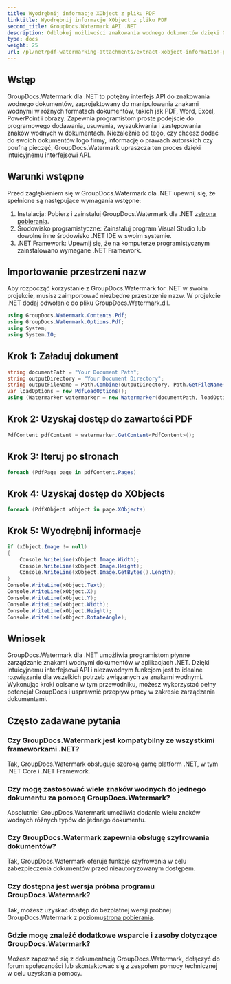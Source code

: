 ```yaml
---
title: Wyodrębnij informacje XObject z pliku PDF
linktitle: Wyodrębnij informacje XObject z pliku PDF
second_title: GroupDocs.Watermark API .NET
description: Odblokuj możliwości znakowania wodnego dokumentów dzięki GroupDocs.Watermark dla .NET. Bezproblemowo zarządzaj znakami wodnymi w plikach PDF, dokumentach programu Word i obrazach.
type: docs
weight: 25
url: /pl/net/pdf-watermarking-attachments/extract-xobject-information-pdf/
---
```

## Wstęp
GroupDocs.Watermark dla .NET to potężny interfejs API do znakowania wodnego dokumentów, zaprojektowany do manipulowania znakami wodnymi w różnych formatach dokumentów, takich jak PDF, Word, Excel, PowerPoint i obrazy. Zapewnia programistom proste podejście do programowego dodawania, usuwania, wyszukiwania i zastępowania znaków wodnych w dokumentach. Niezależnie od tego, czy chcesz dodać do swoich dokumentów logo firmy, informację o prawach autorskich czy poufną pieczęć, GroupDocs.Watermark upraszcza ten proces dzięki intuicyjnemu interfejsowi API.
## Warunki wstępne
Przed zagłębieniem się w GroupDocs.Watermark dla .NET upewnij się, że spełnione są następujące wymagania wstępne:
1. Instalacja: Pobierz i zainstaluj GroupDocs.Watermark dla .NET z[strona pobierania](https://releases.groupdocs.com/Watermark/net/).
2. Środowisko programistyczne: Zainstaluj program Visual Studio lub dowolne inne środowisko .NET IDE w swoim systemie.
3. .NET Framework: Upewnij się, że na komputerze programistycznym zainstalowano wymagane .NET Framework.

## Importowanie przestrzeni nazw
Aby rozpocząć korzystanie z GroupDocs.Watermark for .NET w swoim projekcie, musisz zaimportować niezbędne przestrzenie nazw.
W projekcie .NET dodaj odwołanie do pliku GroupDocs.Watermark.dll.
```csharp
using GroupDocs.Watermark.Contents.Pdf;
using GroupDocs.Watermark.Options.Pdf;
using System;
using System.IO;
```
## Krok 1: Załaduj dokument
```csharp
string documentPath = "Your Document Path";
string outputDirectory = "Your Document Directory";
string outputFileName = Path.Combine(outputDirectory, Path.GetFileName(documentPath));
var loadOptions = new PdfLoadOptions();
using (Watermarker watermarker = new Watermarker(documentPath, loadOptions))
```
## Krok 2: Uzyskaj dostęp do zawartości PDF
```csharp
PdfContent pdfContent = watermarker.GetContent<PdfContent>();
```
## Krok 3: Iteruj po stronach
```csharp
foreach (PdfPage page in pdfContent.Pages)
```
## Krok 4: Uzyskaj dostęp do XObjects
```csharp
foreach (PdfXObject xObject in page.XObjects)
```
## Krok 5: Wyodrębnij informacje
```csharp
if (xObject.Image != null)
{
    Console.WriteLine(xObject.Image.Width);
    Console.WriteLine(xObject.Image.Height);
    Console.WriteLine(xObject.Image.GetBytes().Length);
}
Console.WriteLine(xObject.Text);
Console.WriteLine(xObject.X);
Console.WriteLine(xObject.Y);
Console.WriteLine(xObject.Width);
Console.WriteLine(xObject.Height);
Console.WriteLine(xObject.RotateAngle);
```

## Wniosek
GroupDocs.Watermark dla .NET umożliwia programistom płynne zarządzanie znakami wodnymi dokumentów w aplikacjach .NET. Dzięki intuicyjnemu interfejsowi API i niezawodnym funkcjom jest to idealne rozwiązanie dla wszelkich potrzeb związanych ze znakami wodnymi. Wykonując kroki opisane w tym przewodniku, możesz wykorzystać pełny potencjał GroupDocs i usprawnić przepływ pracy w zakresie zarządzania dokumentami.
## Często zadawane pytania
### Czy GroupDocs.Watermark jest kompatybilny ze wszystkimi frameworkami .NET?
Tak, GroupDocs.Watermark obsługuje szeroką gamę platform .NET, w tym .NET Core i .NET Framework.
### Czy mogę zastosować wiele znaków wodnych do jednego dokumentu za pomocą GroupDocs.Watermark?
Absolutnie! GroupDocs.Watermark umożliwia dodanie wielu znaków wodnych różnych typów do jednego dokumentu.
### Czy GroupDocs.Watermark zapewnia obsługę szyfrowania dokumentów?
Tak, GroupDocs.Watermark oferuje funkcje szyfrowania w celu zabezpieczenia dokumentów przed nieautoryzowanym dostępem.
### Czy dostępna jest wersja próbna programu GroupDocs.Watermark?
 Tak, możesz uzyskać dostęp do bezpłatnej wersji próbnej GroupDocs.Watermark z poziomu[strona pobierania](https://releases.groupdocs.com/).
### Gdzie mogę znaleźć dodatkowe wsparcie i zasoby dotyczące GroupDocs.Watermark?
Możesz zapoznać się z dokumentacją GroupDocs.Watermark, dołączyć do forum społeczności lub skontaktować się z zespołem pomocy technicznej w celu uzyskania pomocy.